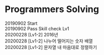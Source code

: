 # Programmers Solving

20190902 Start  
20190902 Pass Skill check Lv1  
20200228 [Lv1-2] 2016년  
20200228 [Lv1-2] 나누어 떨어지는 숫자 배열  
20200228 [Lv1-2] 문자열 내 마음대로 정렬하기  
